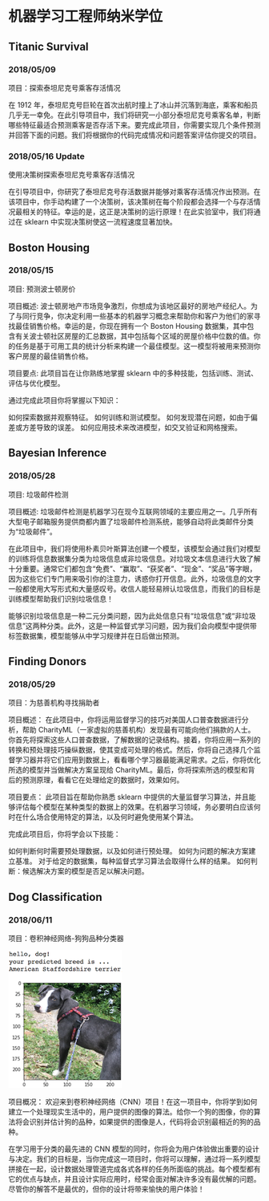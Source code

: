 # 机器学习工程师纳米学位

## Titanic Survival

### 2018/05/09

项目：探索泰坦尼克号乘客存活情况

在 1912 年，泰坦尼克号巨轮在首次出航时撞上了冰山并沉落到海底，乘客和船员几乎无一幸免。在此引导项目中，我们将研究一小部分泰坦尼克号乘客名单，判断哪些特征最适合预测乘客是否存活下来。要完成此项目，你需要实现几个条件预测并回答下面的问题。我们将根据你的代码完成情况和问题答案评估你提交的项目。

### 2018/05/16 Update

使用决策树探索泰坦尼克号乘客存活情况

在引导项目中，你研究了泰坦尼克号存活数据并能够对乘客存活情况作出预测。在该项目中，你手动构建了一个决策树，该决策树在每个阶段都会选择一个与存活情况最相关的特征。幸运的是，这正是决策树的运行原理！在此实验室中，我们将通过在 sklearn 中实现决策树使这一流程速度显著加快。

## Boston Housing

### 2018/05/15

项目: 预测波士顿房价

项目概述:
波士顿房地产市场竞争激烈，你想成为该地区最好的房地产经纪人。为了与同行竞争，你决定利用一些基本的机器学习概念来帮助你和客户为他们的家寻找最佳销售价格。幸运的是，你现在拥有一个 Boston Housing 数据集，其中包含有关波士顿社区房屋的汇总数据，其中包括每个区域的房屋价格中位数的值。你的任务是基于可用工具的统计分析来构建一个最佳模型。这一模型将被用来预测你客户房屋的最佳销售价格。

项目要点:
此项目旨在让你熟练地掌握 sklearn 中的多种技能，包括训练、测试、评估与优化模型。

通过完成此项目你将掌握以下知识：

如何探索数据并观察特征。
如何训练和测试模型。
如何发现潜在问题，如由于偏差或方差导致的误差。
如何应用技术来改进模型，如交叉验证和网格搜索。

## Bayesian Inference

### 2018/05/28

项目: 垃圾邮件检测

项目概述:
垃圾邮件检测是机器学习在现今互联网领域的主要应用之一。几乎所有大型电子邮箱服务提供商都内置了垃圾邮件检测系统，能够自动将此类邮件分类为“垃圾邮件”。

在此项目中，我们将使用朴素贝叶斯算法创建一个模型，该模型会通过我们对模型的训练将信息数据集分类为垃圾信息或非垃圾信息。对垃圾文本信息进行大致了解十分重要。通常它们都包含“免费”、“赢取”、“获奖者”、“现金”、“奖品”等字眼，因为这些它们专门用来吸引你的注意力，诱惑你打开信息。此外，垃圾信息的文字一般都使用大写形式和大量感叹号。收信人能轻易辨认垃圾信息，而我们的目标是训练模型帮助我们识别垃圾信息！

能够识别垃圾信息是一种二元分类问题，因为此处信息只有“垃圾信息”或“非垃圾信息”这两种分类。此外，这是一种监督式学习问题，因为我们会向模型中提供带标签数据集，模型能够从中学习规律并在日后做出预测。

## Finding Donors

### 2018/05/29

项目：为慈善机构寻找捐助者

项目概述：
在此项目中，你将运用监督学习的技巧对美国人口普查数据进行分析，帮助 CharityML（一家虚拟的慈善机构）发现最有可能向他们捐款的人士。你首先将探索这些人口普查数据，了解数据的记录结构。接着，你将应用一系列的转换和预处理技巧操纵数据，使其变成可处理的格式。然后，你将自己选择几个监督学习器并将它们应用到数据上，看看哪个学习器最能满足需求。之后，你将优化所选的模型并当做解决方案呈现给 CharityML。最后，你将探索所选的模型和背后的预测原理，看看它在处理给定的数据时，效果如何。

项目要点：
此项目旨在帮助你熟悉 sklearn 中提供的大量监督学习算法，并且能够评估每个模型在某种类型的数据上的效果。在机器学习领域，务必要明白应该何时在什么场合使用特定的算法，以及何时避免使用某个算法。

完成此项目后，你将学会以下技能：

如何判断何时需要预处理数据，以及如何进行预处理。
如何为问题的解决方案建立基准。
对于给定的数据集，每种监督式学习算法会取得什么样的结果。
如何判断：候选解决方案的模型是否足以解决问题。

## Dog Classification

### 2018/06/11

项目：卷积神经网络-狗狗品种分类器

[//]: # (Image References)

[image1]: ./dog_classification/images/sample_dog_output.png "Sample Output"

![Sample Output][image1]

项目概况：
欢迎来到卷积神经网络（CNN）项目！在这一项目中，你将学到如何建立一个处理现实生活中的，用户提供的图像的算法。给你一个狗的图像，你的算法将会识别并估计狗的品种，如果提供的图像是人，代码将会识别最相近的狗的品种。

在学习用于分类的最先进的 CNN 模型的同时，你将会为用户体验做出重要的设计与决定。我们的目标是，当你完成这一项目时，你将可以理解，通过将一系列模型拼接在一起，设计数据处理管道完成各式各样的任务所面临的挑战。每个模型都有它的优点与缺点，并且设计实际应用时，经常会面对解决许多没有最优解的问题。尽管你的解答不是最优的，但你的设计将带来愉快的用户体验！
